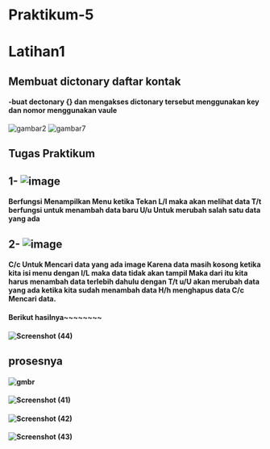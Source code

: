 # Praktikum-5
# Latihan1
## Membuat dictonary daftar kontak
#### -buat dectonary {} dan mengakses dictonary tersebut menggunakan key dan nomor menggunakan vaule
![gambar2](https://user-images.githubusercontent.com/115950790/204270772-154e4229-e1e5-4eaa-9958-4f2f041dd373.png)
![gambar7](https://user-images.githubusercontent.com/115950790/204271334-e34105a0-0c2c-4a0c-9208-03d6db3431ab.png)

## Tugas Praktikum
## 1- ![image](https://user-images.githubusercontent.com/115950790/204271683-aa26d588-5779-4079-baad-5398f9e6717b.png)
#### Berfungsi Menampilkan Menu ketika Tekan L/l maka akan melihat data T/t berfungsi untuk menambah data baru U/u Untuk merubah salah satu data yang ada
## 2- ![image](https://user-images.githubusercontent.com/115950790/204271997-38f18656-555d-4588-a6a9-6019f802987d.png)
#### C/c Untuk Mencari data yang ada image Karena data masih kosong ketika kita isi menu dengan l/L maka data tidak akan tampil Maka dari itu kita harus menambah data terlebih dahulu dengan T/t u/U akan merubah data yang ada ketika kita sudah menambah data H/h menghapus data C/c Mencari data.

#### Berikut hasilnya~~~~~~~~
#### ![Screenshot (44)](https://user-images.githubusercontent.com/115950790/204272506-73c5f645-64e4-49c6-9818-d50446f6b823.png)

## prosesnya
#### ![gmbr](https://user-images.githubusercontent.com/115950790/204273194-0b625a9e-8398-4ea2-a0e0-4ba3b072aaf8.png)
#### ![Screenshot (41)](https://user-images.githubusercontent.com/115950790/204272843-4f9df652-2fee-4f9b-918b-a88cedb8de4d.png)
#### ![Screenshot (42)](https://user-images.githubusercontent.com/115950790/204272880-25225624-ebad-4384-ae9c-0fb6066ea5c6.png)
#### ![Screenshot (43)](https://user-images.githubusercontent.com/115950790/204272926-466ab351-8fd9-41d1-809b-d27b8c13a462.png)
